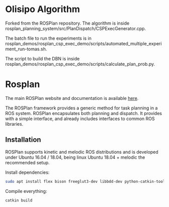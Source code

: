 # Olisipo Algorithm

Forked from the ROSPlan repository.
The algorithm is inside rosplan_planning_system/src/PlanDispatch/CSPExecGenerator.cpp.

The batch file to run the experiments is in rosplan_demos/rosplan_csp_exec_demo/scripts/automated_multiple_experiment_run-tomas.sh.

The script to build the DBN is inside rosplan_demos/rosplan_csp_exec_demo/scripts/calculate_plan_prob.py.


# Rosplan
The main ROSPlan website and documentation is available [here](http://kcl-planning.github.io/ROSPlan).

The ROSPlan framework provides a generic method for task planning in a ROS system. ROSPlan encapsulates both planning and dispatch. It provides with a simple interface, and already includes interfaces to common ROS libraries.

## Installation

ROSPlan supports kinetic and melodic ROS distributions and is developed under Ubuntu 16.04 / 18.04, being linux Ubuntu 18.04 + melodic the recommended setup.

Install dependencies:
```sh
sudo apt install flex bison freeglut3-dev libbdd-dev python-catkin-tools ros-$ROS_DISTRO-tf2-bullet
```

Compile everything:
```sh
catkin build
```
